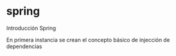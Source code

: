 # spring
Introducción Spring

En primera instancia se crean el concepto básico de injección de dependencias
